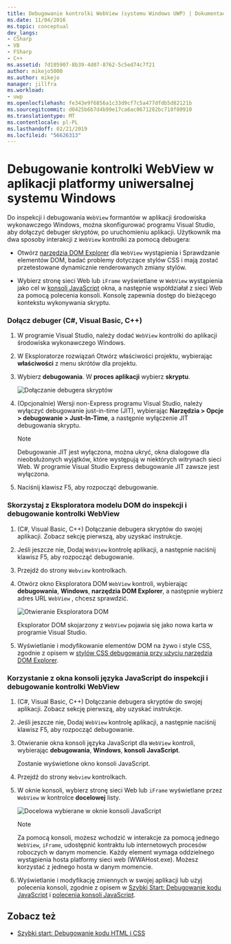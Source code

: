 ```yaml
---
title: Debugowanie kontrolki WebView (systemu Windows UWP) | Dokumentacja firmy Microsoft
ms.date: 11/04/2016
ms.topic: conceptual
dev_langs:
- CSharp
- VB
- FSharp
- C++
ms.assetid: 7d105907-8b39-4d07-8762-5c5ed74c7f21
author: mikejo5000
ms.author: mikejo
manager: jillfra
ms.workload:
- uwp
ms.openlocfilehash: fe343e9f6856a1c33d9cf7c5a477dfdb5d82121b
ms.sourcegitcommit: d0425b6b7d4b99e17ca6ac0671282bc718f80910
ms.translationtype: MT
ms.contentlocale: pl-PL
ms.lasthandoff: 02/21/2019
ms.locfileid: "56626313"
---
```

# <a name="debug-a-webview-control-in-a-uwp-app"></a>Debugowanie kontrolki WebView w aplikacji platformy uniwersalnej systemu Windows

 Do inspekcji i debugowania `WebView` formantów w aplikacji środowiska wykonawczego Windows, można skonfigurować programu Visual Studio, aby dołączyć debuger skryptów, po uruchomieniu aplikacji. Użytkownik ma dwa sposoby interakcji z `WebView` kontrolki za pomocą debugera:

-   Otwórz [narzędzia DOM Explorer](../debugger/quickstart-debug-html-and-css.md) dla `WebView` wystąpienia i Sprawdzanie elementów DOM, badać problemy dotyczące stylów CSS i mają zostać przetestowane dynamicznie renderowanych zmiany stylów.

-   Wybierz stronę sieci Web lub `iFrame` wyświetlane w `WebView` wystąpienia jako cel w [konsoli JavaScript](../debugger/javascript-console-commands.md) okna, a następnie współdziałał z sieci Web za pomocą polecenia konsoli. Konsolę zapewnia dostęp do bieżącego kontekstu wykonywania skryptu.

### <a name="attach-the-debugger-c-visual-basic-c"></a>Dołącz debuger (C#, Visual Basic, C++)

1.  W programie Visual Studio, należy dodać `WebView` kontrolki do aplikacji środowiska wykonawczego Windows.

2.  W Eksploratorze rozwiązań Otwórz właściwości projektu, wybierając **właściwości** z menu skrótów dla projektu.

3.  Wybierz **debugowania**. W **proces aplikacji** wybierz **skryptu**.

     ![Dołączanie debugera skryptów](../debugger/media/js_dom_webview_script_debugger.png "JS_DOM_WebView_Script_Debugger")

4.  (Opcjonalnie) Wersji non-Express programu Visual Studio, należy wyłączyć debugowanie just-in-time (JIT), wybierając **Narzędzia > Opcje > debugowanie > Just-In-Time**, a następnie wyłączenie JIT debugowania skryptu.

    > [!NOTE]
    >  Debugowanie JIT jest wyłączona, można ukryć, okna dialogowe dla nieobsłużonych wyjątków, które występują w niektórych witrynach sieci Web. W programie Visual Studio Express debugowanie JIT zawsze jest wyłączona.

5.  Naciśnij klawisz F5, aby rozpocząć debugowanie.

### <a name="use-the-dom-explorer-to-inspect-and-debug-a-webview-control"></a>Skorzystaj z Eksploratora modelu DOM do inspekcji i debugowanie kontrolki WebView

1.  (C#, Visual Basic, C++) Dołączanie debugera skryptów do swojej aplikacji. Zobacz sekcję pierwszą, aby uzyskać instrukcje.

2.  Jeśli jeszcze nie, Dodaj `WebView` kontrolę aplikacji, a następnie naciśnij klawisz F5, aby rozpocząć debugowanie.

3.  Przejdź do strony `Webview` kontrolkach.

4.  Otwórz okno Eksploratora DOM `WebView` kontroli, wybierając **debugowania**, **Windows**, **narzędzia DOM Explorer**, a następnie wybierz adres URL `WebView` , chcesz sprawdzić.

     ![Otwieranie Eksploratora DOM](../debugger/media/js_dom_webview.png "JS_DOM_WebView")

     Eksplorator DOM skojarzony z `WebView` pojawia się jako nowa karta w programie Visual Studio.

5.  Wyświetlanie i modyfikowanie elementów DOM na żywo i style CSS, zgodnie z opisem w [stylów CSS debugowania przy użyciu narzędzia DOM Explorer](/visualstudio/debugger/quickstart-debug-html-and-css).

### <a name="use-the-javascript-console-window-to-inspect-and-debug-a-webview-control"></a>Korzystanie z okna konsoli języka JavaScript do inspekcji i debugowanie kontrolki WebView

1.  (C#, Visual Basic, C++) Dołączanie debugera skryptów do swojej aplikacji. Zobacz sekcję pierwszą, aby uzyskać instrukcje.

2.  Jeśli jeszcze nie, Dodaj `WebView` kontrolę aplikacji, a następnie naciśnij klawisz F5, aby rozpocząć debugowanie.

3.  Otwieranie okna konsoli języka JavaScript dla `WebView` kontroli, wybierając **debugowania**, **Windows**, **konsoli JavaScript**.

     Zostanie wyświetlone okno konsoli JavaScript.

4.  Przejdź do strony `Webview` kontrolkach.

5.  W oknie konsoli, wybierz stronę sieci Web lub `iFrame` wyświetlane przez `WebView` w kontrolce **docelowej** listy.

     ![Docelowa wybierane w oknie konsoli JavaScript](../debugger/media/js_console_target.png "JS_Console_Target")

    > [!NOTE]
    >  Za pomocą konsoli, możesz wchodzić w interakcje za pomocą jednego `WebView`, `iFrame`, udostępnić kontraktu lub internetowych procesów roboczych w danym momencie. Każdy element wymaga oddzielnego wystąpienia hosta platformy sieci web (WWAHost.exe). Możesz korzystać z jednego hosta w danym momencie.

6.  Wyświetlanie i modyfikację zmiennych w swojej aplikacji lub użyj polecenia konsoli, zgodnie z opisem w [Szybki Start: Debugowanie kodu JavaScript](../debugger/quickstart-debug-javascript-using-the-console.md) i [polecenia konsoli JavaScript](../debugger/javascript-console-commands.md).

## <a name="see-also"></a>Zobacz też

- [Szybki start: Debugowanie kodu HTML i CSS](../debugger/quickstart-debug-html-and-css.md)
